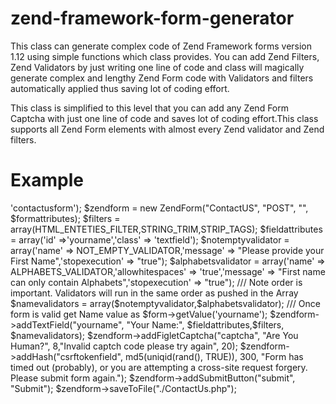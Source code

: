 zend-framework-form-generator
=============================

This class can generate complex code of Zend Framework forms version 1.12 using simple functions which class provides. 
You can add Zend Filters, Zend Validators by just writing one line of code and class will magically generate 
complex and lengthy Zend Form code with Validators and filters automatically applied thus saving lot of coding effort.

This class is simplified to this level that you can add any Zend Form Captcha with just one line of code and saves 
lot of coding effort.This class supports all Zend Form elements with almost every Zend validator and Zend filters.

Example
==========================

<?php

include_once 'ZendForm.Class.php';

$formattributes = array('id' =>'contactusform');

$zendform = new ZendForm("ContactUS", "POST", "", $formattributes);

$filters = array(HTML_ENTETIES_FILTER,STRING_TRIM,STRIP_TAGS);
$fieldattributes = array('id' =>'yourname','class' => 'textfield');

$notemptyvalidator = array('name' => NOT_EMPTY_VALIDATOR,'message' => "Please provide your First Name",'stopexecution' => "true"); 
$alphabetsvalidator = array('name' => ALPHABETS_VALIDATOR,'allowhitespaces' => 'true','message' => "First name can only contain Alphabets",'stopexecution' => "true");

/// Note order is important. Validators will run in the same order as pushed in the Array
$namevalidators = array($notemptyvalidator,$alphabetsvalidator); 

/// Once form is valid get Name value as $form->getValue('yourname');
$zendform->addTextField("yourname", "Your Name:", $fieldattributes,$filters, $namevalidators);

$zendform->addFigletCaptcha("captcha", "Are You Human?", 8,"Invalid captch code please try again", 20);

$zendform->addHash("csrftokenfield", md5(uniqid(rand(), TRUE)), 300, "Form has timed out (probably), or you are attempting a cross-site request forgery. Please submit form again.");

$zendform->addSubmitButton("submit", "Submit");

$zendform->saveToFile("./ContactUs.php");
